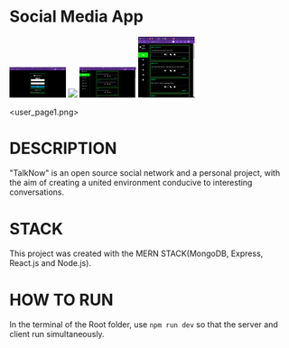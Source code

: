 # Social Media App

<img src="images\home.png" width="100px" height="auto">
<img src="images\create_user.png" width="100px" height="auto">
<img src="images\user_page1.png" width="100px" height="auto">
<img src="images\user_page2.png" width="100px" height="auto">

<user_page1.png>
# DESCRIPTION
"TalkNow" is an open source social network and a personal project, with the aim of creating a united environment conducive to interesting conversations.

# STACK
This project was created with the MERN STACK(MongoDB, Express, React.js and Node.js).

# HOW TO RUN
 
In the terminal of the Root folder, use `npm run dev` so that the server and client run simultaneously.
